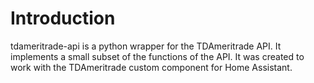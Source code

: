 # Introduction

tdameritrade-api is a python wrapper for the TDAmeritrade API. It implements a small subset of the functions of the API. It was created to work with the TDAmeritrade custom component for Home Assistant.
